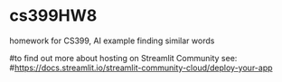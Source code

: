 # cs399HW8
homework for CS399, AI example finding similar words

#to find out more about hosting on Streamlit Community see:
#https://docs.streamlit.io/streamlit-community-cloud/deploy-your-app




